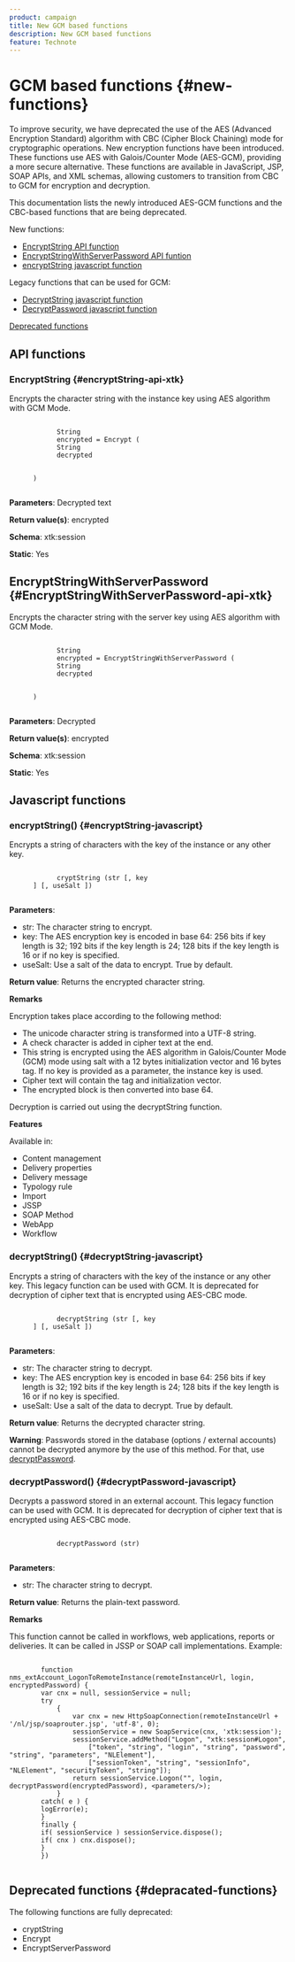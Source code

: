 ```yaml
---
product: campaign
title: New GCM based functions
description: New GCM based functions
feature: Technote
---
```

# GCM based functions {#new-functions}
 
To improve security, we have deprecated the use of the AES (Advanced Encryption Standard) algorithm with CBC (Cipher Block Chaining) mode for cryptographic operations. New encryption functions have been introduced. These functions use AES with Galois/Counter Mode (AES-GCM), providing a more secure alternative. These functions are available in JavaScript, JSP, SOAP APIs, and XML schemas, allowing customers to transition from CBC to GCM for encryption and decryption.

This documentation lists the newly introduced AES-GCM functions and the CBC-based functions that are being deprecated. 

New functions: 

* [EncryptString API function](#encryptString-api-xtk)
* [EncryptStringWithServerPassword API funtion](#EncryptStringWithServerPassword-api-xtk)
* [encryptString javascript function](#encryptString-javascript)

Legacy functions that can be used for GCM:

* [DecryptString javascript function](#decryptString-javascript)
* [DecryptPassword javascript function](#decryptPassword-javascript)

[Deprecated functions](#depracated-functions)

## API functions

### EncryptString {#encryptString-api-xtk}

Encrypts the character string with the instance key using AES algorithm with GCM Mode. 

```

            String 
            encrypted = Encrypt (
            String       
            decrypted
            

      )
         
```

**Parameters**: Decrypted text

**Return value(s)**: encrypted

**Schema**: xtk:session 

**Static**: Yes 

## EncryptStringWithServerPassword {#EncryptStringWithServerPassword-api-xtk}

Encrypts the character string with the server key using AES algorithm with GCM Mode. 

 
```

            String 
            encrypted = EncryptStringWithServerPassword (
            String       
            decrypted
            

      )
         
```

**Parameters**: Decrypted

**Return value(s)**: encrypted

**Schema**: xtk:session 

**Static**: Yes 

## Javascript functions

### encryptString() {#encryptString-javascript}

Encrypts a string of characters with the key of the instance or any other key.

```

            cryptString (str [, key
      ] [, useSalt ])
         
```

**Parameters**: 

* str: The character string to encrypt. 
* key: The AES encryption key is encoded in base 64: 256 bits if key length is 32; 192 bits if the key length is 24; 128 bits if the key length is 16 or if no key is specified.
* useSalt: Use a salt of the data to encrypt. True by default. 

**Return value**: Returns the encrypted character string.

**Remarks**

Encryption takes place according to the following method: 

* The unicode character string is transformed into a UTF-8 string. 
* A check character is added in cipher text at the end.
* This string is encrypted using the AES algorithm in Galois/Counter Mode (GCM) mode using salt with a 12 bytes initialization vector and 16 bytes tag. If no key is provided as a parameter, the instance key is used.
* Cipher text will contain the tag and initialization vector. 
* The encrypted block is then converted into base 64. 

Decryption is carried out using the decryptString function. 

**Features**

Available in:

* Content management 
* Delivery properties 
* Delivery message 
* Typology rule 
* Import 
* JSSP 
* SOAP Method 
* WebApp 
* Workflow

### decryptString() {#decryptString-javascript}

Encrypts a string of characters with the key of the instance or any other key. This legacy function can be used with GCM. It is deprecated for decryption of cipher text that is encrypted using AES-CBC mode.

```

            decryptString (str [, key
      ] [, useSalt ])
         
```

**Parameters**: 

* str: The character string to decrypt. 
* key: The AES encryption key is encoded in base 64: 256 bits if key length is 32; 192 bits if the key length is 24; 128 bits if the key length is 16 or if no key is specified.
* useSalt: Use a salt of the data to decrypt. True by default. 

**Return value**: Returns the decrypted character string.

**Warning**: Passwords stored in the database (options / external accounts) cannot be decrypted anymore by the use of this method. For that, use [decryptPassword](#decryptPassword-javascript).

### decryptPassword() {#decryptPassword-javascript}

Decrypts a password stored in an external account. This legacy function can be used with GCM. It is deprecated for decryption of cipher text that is encrypted using AES-CBC mode.

```

            decryptPassword (str)
         
```

**Parameters**: 

* str: The character string to decrypt. 

**Return value**: Returns the plain-text password.

**Remarks**

This function cannot be called in workflows, web applications, reports or deliveries. It can be called in JSSP or SOAP call implementations. Example:

```

        function nms_extAccount_LogonToRemoteInstance(remoteInstanceUrl, login, encryptedPassword) {
        var cnx = null, sessionService = null;
        try
            {
                var cnx = new HttpSoapConnection(remoteInstanceUrl + '/nl/jsp/soaprouter.jsp', 'utf-8', 0);
                sessionService = new SoapService(cnx, 'xtk:session');
                sessionService.addMethod("Logon", "xtk:session#Logon",
                    ["token", "string", "login", "string", "password", "string", "parameters", "NLElement"],
                    ["sessionToken", "string", "sessionInfo", "NLElement", "securityToken", "string"]);
                return sessionService.Logon("", login, decryptPassword(encryptedPassword), <parameters/>);
            }
        catch( e ) {
        logError(e);
        }
        finally {
        if( sessionService ) sessionService.dispose();
        if( cnx ) cnx.dispose();
        }
        })
      
```

## Deprecated functions {#depracated-functions}

The following functions are fully deprecated: 

* cryptString
* Encrypt
* EncryptServerPassword
